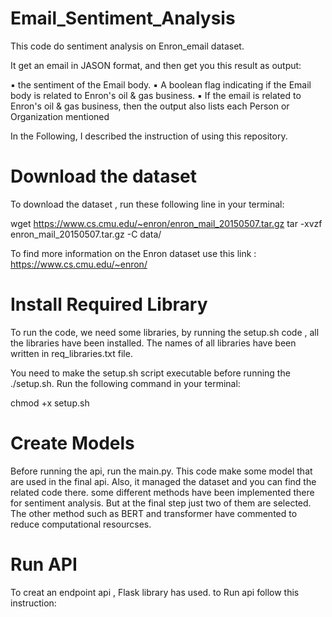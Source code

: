 # Email_Sentiment_Analysis
This code do sentiment analysis on Enron_email dataset.

It get an email in JASON format, and then get you this result as output:

▪ the sentiment of the Email body.
▪ A boolean flag indicating if the Email body is related to Enron's oil & gas
business.
▪ If the email is related to Enron's oil & gas business, then the output also lists
each Person or Organization mentioned

In the Following, I described the instruction of using this repository. 
# Download the dataset

To download the dataset , run these following line in your terminal:

wget https://www.cs.cmu.edu/~enron/enron_mail_20150507.tar.gz
tar -xvzf enron_mail_20150507.tar.gz -C data/

To find more information on the Enron dataset use this link : https://www.cs.cmu.edu/~enron/

# Install Required Library

To run the code, we need some libraries, by running the setup.sh code , all the libraries have been installed.
The names of all libraries have been written in req_libraries.txt file. 

You need to make the setup.sh script executable before running the ./setup.sh. Run the following command in your terminal:

chmod +x setup.sh

# Create Models

Before running the api, run the main.py. This code make some model that are used in the final api. Also, it managed the dataset and you can find the related code there. 
some different methods have been implemented there for sentiment analysis. But at the final step just two of them are selected. The other method such as BERT and transformer have commented to reduce computational resourcses. 

# Run API

To creat an endpoint api , Flask library has used. to Run api follow this instruction: 



